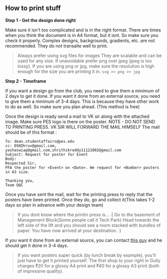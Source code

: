 ## How to print stuff

**Step 1 - Get the design done right**

Make sure it isn't too complicated and is in the right format. There are times when you think the document is in A4 format, but it isnt. So make sure you check it properly.
Complex designs, backgrounds, gradients, etc. are not recommended. They do not transalte well to print.
> Always prefer using svg files for images They are scalable and can be used for any size. If unavoidable prefer png over jpeg (jpeg is too lossy). If you are using png or jpg, make sure the resolution is high enough for the size you are printing it in.
> `svg >> png >> jpg`

**Step 2 - Timeframe**

If you want a design go from the club, you need to give them a minimum of 2 days to get it done. If you want it done from an external source, you need to give them a minimum of 3-4 days. This is because they have other work to do as well. So make sure you plan ahead. (This method is free)

Once the design is ready send a mail to VK sir along with the attached image. Make sure PES logo is there on the poster.
NOTE - DO NOT SEND TO PRINTING PRESS. VK SIR WILL FORWARD THE MAIL HIMSELF
The mail should be of this format :

```
To: dean.studentaffairs@pes.edu
cc: DSKDhruv@gmail.com, yashaswiap@gmail.com,shrithikreddy11122002@gmail.com
Subject: Request for poster for Event 
Body:
Respected Sir,
PFA the poster for <Event> on <Date>. We request for <Number> posters in A3 size.

Thanking you,
Team QQC
```
Once you have sent the mail, wait for the printing press to reply that the posters have been printed. Once they do, go and collect it(This takes 1-2 days so plan in advance with your design team)

>If you dont know where the printin press is... :|
Go to the basement of Management Block(Some people call it Tech Park) 
>Head towards the left side of the lift and you should see a room stacked with bundles of paper. You have now arrived at your destination. :)



If you want it done from an external source, you can contact [this guy]() and he should get it done in 3-4 days.

> If you want posters super quick (by lunch break by example), you'll just have to get it printed yourself. 
The first shop to your right in Gully charges &#8377;20 for a glossy A4 print and &#8377;40 for a glossy A3 print (both of impressive quality).


